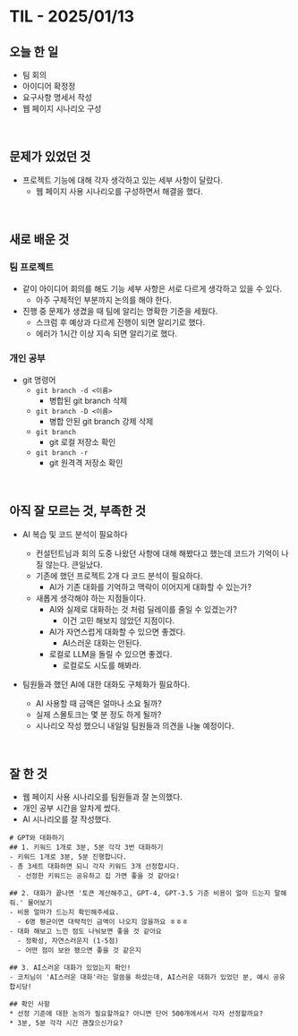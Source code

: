 # TIL - 2025/01/13


## 오늘 한 일
- 팀 회의
- 아이디어 확정정
- 요구사항 명세서 작성
- 웹 페이지 시나리오 구성


<br>

## 문제가 있었던 것
- 프로젝트 기능에 대해 각자 생각하고 있는 세부 사항이 달랐다.
  - 웹 페이지 사용 시나리오를 구성하면서 해결을 했다.

<br>

## 새로 배운 것
### 팀 프로젝트
- 같이 아이디어 회의를 해도 기능 세부 사항은 서로 다르게 생각하고 있을 수 있다.
  - 아주 구체적인 부분까지 논의를 해야 한다.
- 진행 중 문제가 생겼을 때 팀에 알리는 명확한 기준을 세웠다.
  - 스크럼 후 예상과 다르게 진행이 되면 알리기로 했다.
  - 에러가 1시간 이상 지속 되면 알리기로 했다.

### 개인 공부
- git 명령어
  - `git branch -d <이름>`
    - 병합된 git branch 삭제
  - `git branch -D <이름>`
    - 병합 안된 git branch 강제 삭제
  - `git branch`
    - git 로컬 저장소 확인
  - `git branch -r`
    - git 원격격 저장소 확인

<br>

## 아직 잘 모르는 것, 부족한 것
- AI 복습 및 코드 분석이 필요하다
  - 컨설턴트님과 회의 도중 나왔던 사항에 대해 해봤다고 했는데 코드가 기억이 나질 않는다. 큰일났다.
  - 기존에 했던 프로젝트 2개 다 코드 분석이 필요하다.
    - AI가 기존 대화를 기억하고 맥락이 이어지게 대화할 수 있는가?
  - 새롭게 생각해야 하는 지점들이다.
    - AI와 실제로 대화하는 것 처럼 딜레이를 줄일 수 있겠는가?
      - 이건 고민 해보지 않았던 지점이다.
    - AI가 자연스럽게 대화할 수 있으면 좋겠다.
      - AI스러운 대화는 안된다.
    - 로컬로 LLM을 돌릴 수 있으면 좋겠다.
      - 로컬로도 시도를 해봐라.

- 팀원들과 했던 AI에 대한 대화도 구체화가 필요하다.
  - AI 사용할 때 금액은 얼마나 소요 될까?
  - 실제 스몰토크는 몇 분 정도 하게 될까?
  - 시나리오 작성 했으니 내일일 팀원들과 의견을 나눌 예정이다.


<br>

## 잘 한 것
- 웹 페이지 사용 시나리오를 팀원들과 잘 논의했다.
- 개인 공부 시간을 알차게 썼다.
- AI 시나리오를 잘 작성했다.

```
# GPT와 대화하기
## 1. 키워드 1개로 3분, 5분 각각 3번 대화하기
- 키워드 1개로 3분, 5분 진행합니다.
- 총 3세트 대화하면 되니 각자 키워드 3개 선정합시다.
  - 선정한 키워드는 공유하고 집 가면 좋을 것 같아요!

## 2. 대화가 끝나면 '토큰 계산해주고, GPT-4, GPT-3.5 기준 비용이 얼마 드는지 말해줘.' 물어보기
- 비용 얼마가 드는지 확인해주세요.
  - 6명 평균이면 대략적인 금액이 나오지 않을까요 ㅎㅎㅎ
- 대화 해보고 느낀 점도 나눠보면 좋을 것 같아요
  - 정확성, 자연스러운지 (1-5점)
  - 어떤 점이 보완 됐으면 좋을 것 같은지

## 3. AI스러운 대화가 있었는지 확인!
- 코치님이 'AI스러운 대화'라는 말씀을 하셨는데, AI스러운 대화가 있었던 분, 예시 공유합시당!

## 확인 사항
* 선정 기준에 대한 논의가 필요할까요? 아니면 단어 500개에서서 각자 선정할까요?
* 3분, 5분 각각 시간 괜찮으신가요?
```